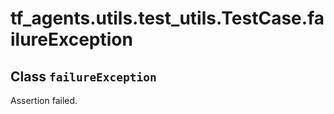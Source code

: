 <div itemscope itemtype="http://developers.google.com/ReferenceObject">
<meta itemprop="name" content="tf_agents.utils.test_utils.TestCase.failureException" />
<meta itemprop="path" content="Stable" />
</div>

# tf_agents.utils.test_utils.TestCase.failureException

## Class `failureException`

Assertion failed.



<!-- Placeholder for "Used in" -->


